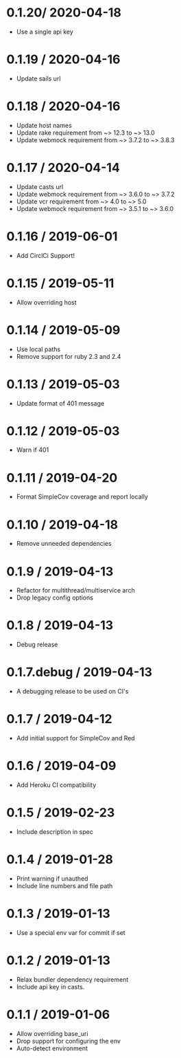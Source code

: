 
0.1.20/ 2020-04-18
==================

  * Use a single api key

0.1.19 / 2020-04-16
==================

  * Update sails url

0.1.18 / 2020-04-16
==================

  * Update host names
  * Update rake requirement from ~> 12.3 to ~> 13.0
  * Update webmock requirement from ~> 3.7.2 to ~> 3.8.3

0.1.17 / 2020-04-14
==================

  * Update casts url
  * Update webmock requirement from ~> 3.6.0 to ~> 3.7.2
  * Update vcr requirement from ~> 4.0 to ~> 5.0
  * Update webmock requirement from ~> 3.5.1 to ~> 3.6.0

0.1.16 / 2019-06-01
==================

  * Add CirclCi Support!

0.1.15 / 2019-05-11
==================

  * Allow overriding host

0.1.14 / 2019-05-09
==================

  * Use local paths
  * Remove support for ruby 2.3 and 2.4

0.1.13 / 2019-05-03
==================

  * Update format of 401 message

0.1.12 / 2019-05-03
==================

  * Warn if 401

0.1.11 / 2019-04-20
==================

  * Format SimpleCov coverage and report locally

0.1.10 / 2019-04-18
==================

  * Remove unneeded dependencies

0.1.9 / 2019-04-13
==================

  * Refactor for multithread/multiservice arch
  * Drop legacy config options

0.1.8 / 2019-04-13
==================

  * Debug release

0.1.7.debug / 2019-04-13
==================

  * A debugging release to be used on CI's

0.1.7 / 2019-04-12
==================

  * Add initial support for SimpleCov and Red

0.1.6 / 2019-04-09
==================

  * Add Heroku CI compatibility

0.1.5 / 2019-02-23
==================

  * Include description in spec

0.1.4 / 2019-01-28
==================

  * Print warning if unauthed
  * Include line numbers and file path

0.1.3 / 2019-01-13
==================

  * Use a special env var for commit if set

0.1.2 / 2019-01-13
==================

  * Relax bundler dependency requirement
  * Include api key in casts.

0.1.1 / 2019-01-06
==================

  * Allow overriding base_uri
  * Drop support for configuring the env
  * Auto-detect environment
